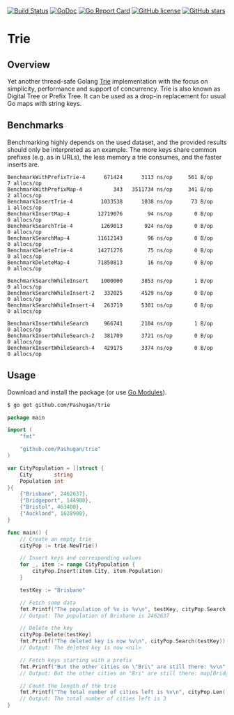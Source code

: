[![Build Status](https://travis-ci.com/Pashugan/trie.svg?branch=master)](https://travis-ci.com/Pashugan/trie)
[![GoDoc](https://godoc.org/github.com/Pashugan/trie?status.svg)](https://godoc.org/github.com/Pashugan/trie)
[![Go Report Card](https://goreportcard.com/badge/github.com/Pashugan/trie)](https://goreportcard.com/report/github.com/Pashugan/trie)
[![GitHub license](https://img.shields.io/github/license/Pashugan/trie)](LICENSE)
[![GitHub stars](https://img.shields.io/github/stars/Pashugan/trie)](https://github.com/Pashugan/trie/stargazers)

# Trie

## Overview

Yet another thread-safe Golang [Trie](https://en.wikipedia.org/wiki/Trie) implementation
with the focus on simplicity, performance and support of concurrency. Trie is also known
as Digital Tree or Prefix Tree. It can be used as a drop-in replacement for usual Go maps
with string keys.

## Benchmarks

Benchmarking highly depends on the used dataset, and the provided results should only be
interpreted as an example. The more keys share common prefixes (e.g. as in URLs), the less
memory a trie consumes, and the faster inserts are.

```
BenchmarkWithPrefixTrie-4      671424      3113 ns/op     561 B/op       7 allocs/op
BenchmarkWithPrefixMap-4          343   3511734 ns/op     341 B/op       2 allocs/op
BenchmarkInsertTrie-4         1033538      1038 ns/op      73 B/op       1 allocs/op
BenchmarkInsertMap-4         12719076        94 ns/op       0 B/op       0 allocs/op
BenchmarkSearchTrie-4         1269013       924 ns/op       0 B/op       0 allocs/op
BenchmarkSearchMap-4         11612143        96 ns/op       0 B/op       0 allocs/op
BenchmarkDeleteTrie-4        14271276        75 ns/op       0 B/op       0 allocs/op
BenchmarkDeleteMap-4         71850813        16 ns/op       0 B/op       0 allocs/op

BenchmarkSearchWhileInsert    1000000      3853 ns/op       1 B/op       0 allocs/op
BenchmarkSearchWhileInsert-2   332025      4529 ns/op       0 B/op       0 allocs/op
BenchmarkSearchWhileInsert-4   263719      5301 ns/op       0 B/op       0 allocs/op

BenchmarkInsertWhileSearch     966741      2104 ns/op       1 B/op       0 allocs/op
BenchmarkInsertWhileSearch-2   381709      3721 ns/op       0 B/op       0 allocs/op
BenchmarkInsertWhileSearch-4   429175      3374 ns/op       0 B/op       0 allocs/op
```

## Usage

Download and install the package (or use [Go Modules](https://github.com/golang/go/wiki/Modules)).
```bash
$ go get github.com/Pashugan/trie
```

```go
package main

import (
	"fmt"

	"github.com/Pashugan/trie"
)

var CityPopulation = []struct {
	City       string
	Population int
}{
	{"Brisbane", 2462637},
	{"Bridgeport", 144900},
	{"Bristol", 463400},
	{"Auckland", 1628900},
}

func main() {
	// Create an empty trie
	cityPop := trie.NewTrie()

	// Insert keys and corresponding values
	for _, item := range CityPopulation {
		cityPop.Insert(item.City, item.Population)
	}

	testKey := "Brisbane"

	// Fetch some data
	fmt.Printf("The population of %v is %v\n", testKey, cityPop.Search(testKey))
	// Output: The population of Brisbane is 2462637

	// Delete the key
	cityPop.Delete(testKey)
	fmt.Printf("The deleted key is now %v\n", cityPop.Search(testKey))
	// Output: The deleted key is now <nil>

	// Fetch keys starting with a prefix
	fmt.Printf("But the other cities on \"Bri\" are still there: %v\n", cityPop.WithPrefix("Bri"))
	// Output: But the other cities on "Bri" are still there: map[Bridgeport:144900 Bristol:463400]

	// Count the length of the trie
	fmt.Printf("The total number of cities left is %v\n", cityPop.Len())
	// Output: The total number of cities left is 3
}
```
